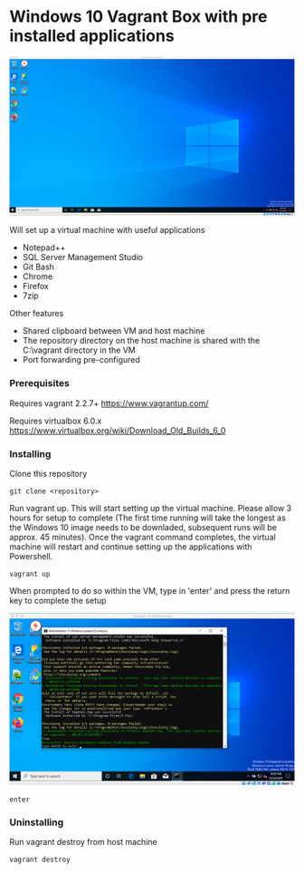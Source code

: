 # Windows 10 Vagrant Box with pre installed applications

![](.README/desktop.png)

Will set up a virtual machine with useful applications
 * Notepad++
 * SQL Server Management Studio
 * Git Bash
 * Chrome
 * Firefox
 * 7zip

Other features
 * Shared clipboard between VM and host machine
 * The repository directory on the host machine is shared with the C:\vagrant directory in the VM
 * Port forwarding pre-configured


### Prerequisites

Requires vagrant 2.2.7+
https://www.vagrantup.com/

Requires virtualbox 6.0.x 
https://www.virtualbox.org/wiki/Download_Old_Builds_6_0

### Installing

Clone this repository

```
git clone <repository>
```

Run vagrant up. This will start setting up the virtual machine. Please allow 3 hours for setup to complete (The first time running will take the longest as the Windows 10 image needs to be downladed, subsequent runs will be approx. 45 minutes). Once the vagrant command completes, the virtual machine will restart and continue setting up the applications with Powershell.

```
vagrant up
```

When prompted to do so within the VM, type in 'enter' and press the return key to complete the setup

![](.README/prompt.png)

```
enter
```


### Uninstalling

Run vagrant destroy from host machine

```
vagrant destroy
```

